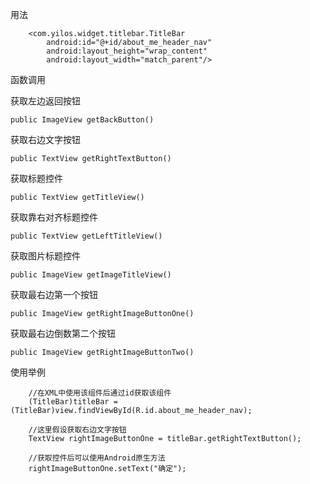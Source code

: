 用法

        <com.yilos.widget.titlebar.TitleBar
            android:id="@+id/about_me_header_nav"
            android:layout_height="wrap_content"
            android:layout_width="match_parent"/>

函数调用

获取左边返回按钮

    public ImageView getBackButton()

获取右边文字按钮

    public TextView getRightTextButton()

获取标题控件

    public TextView getTitleView()

获取靠右对齐标题控件

    public TextView getLeftTitleView()

获取图片标题控件
   
    public ImageView getImageTitleView()
   
获取最右边第一个按钮  
  
    public ImageView getRightImageButtonOne()

获取最右边倒数第二个按钮

    public ImageView getRightImageButtonTwo()

使用举例

        //在XML中使用该组件后通过id获取该组件
        (TitleBar)titleBar = (TitleBar)view.findViewById(R.id.about_me_header_nav);
        
        //这里假设获取右边文字按钮
        TextView rightImageButtonOne = titleBar.getRightTextButton();
        
        //获取控件后可以使用Android原生方法
        rightImageButtonOne.setText("确定");